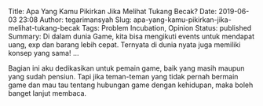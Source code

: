 Title: Apa Yang Kamu Pikirkan Jika Melihat Tukang Becak?
Date: 2019-06-03 23:08
Author: tegarimansyah
Slug: apa-yang-kamu-pikirkan-jika-melihat-tukang-becak
Tags: Problem Incubation, Opinion
Status: published
Summary: Di dalam dunia Game, kita bisa mengikuti events untuk mendapat uang, exp dan barang lebih cepat. Ternyata di dunia nyata juga memiliki konsep yang sama! ...

Bagian ini aku dedikasikan untuk pemain game, baik yang masih maupun yang sudah pensiun. Tapi jika teman-teman yang tidak pernah bermain game dan mau tau tentang hubungan game dengan kehidupan, maka boleh banget lanjut membaca.
